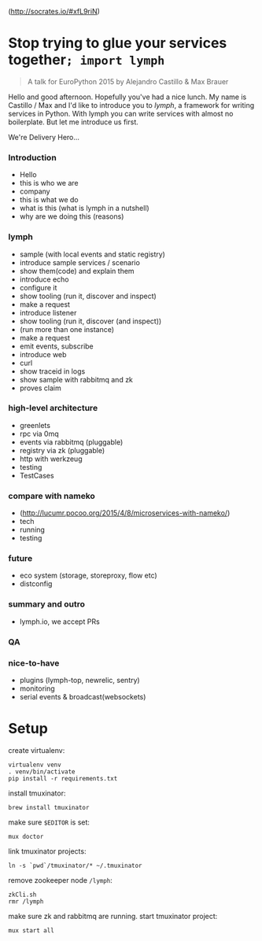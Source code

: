 (http://socrates.io/#xfL9riN)

# Stop trying to glue your services together`; import lymph`

> A talk for EuroPython 2015 by Alejandro Castillo & Max Brauer

Hello and good afternoon. Hopefully you've had a nice lunch. My name is
Castillo / Max and I'd like to introduce you to _lymph_, a framework for
writing services in Python. With lymph you can write services with almost no
boilerplate. But let me introduce us first.

We're Delivery Hero...

### Introduction
* Hello
* this is who we are
* company
* this is what we do
* what is this (what is lymph in a nutshell)
* why are we doing this (reasons)

### lymph
* sample (with local events and static registry)
 * introduce sample services / scenario
 * show them(code) and explain them
 * introduce echo
 * configure it
 * show tooling (run it, discover and inspect)
 * make a request
 * introduce listener
 * show tooling (run it, discover (and inspect))
 * (run more than one instance)
 * make a request
 * emit events, subscribe
 * introduce web
 * curl
 * show traceid in logs
* show sample with rabbitmq and zk
 * proves claim

### high-level architecture
* greenlets
* rpc via 0mq
* events via rabbitmq (pluggable)
* registry via zk (pluggable)
* http with werkzeug
* testing
* TestCases

### compare with nameko
* (http://lucumr.pocoo.org/2015/4/8/microservices-with-nameko/)
* tech
* running
* testing

### future
* eco system (storage, storeproxy, flow etc)
* distconfig

### summary and outro
* lymph.io, we accept PRs

### QA
 
### nice-to-have
* plugins (lymph-top, newrelic, sentry)
* monitoring
* serial events & broadcast(websockets)

# Setup

create virtualenv:
```
virtualenv venv
. venv/bin/activate
pip install -r requirements.txt
```

install tmuxinator:
```
brew install tmuxinator
```

make sure `$EDITOR` is set:
```
mux doctor
```

link tmuxinator projects:
```
ln -s `pwd`/tmuxinator/* ~/.tmuxinator
```

remove zookeeper node `/lymph`:
```
zkCli.sh
rmr /lymph
```

make sure zk and rabbitmq are running. start tmuxinator project:
```
mux start all
```
